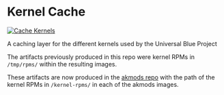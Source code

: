 # Kernel Cache

[![Cache Kernels](https://github.com/ublue-os/kernel-cache/actions/workflows/reusable-build.yml/badge.svg)](https://github.com/ublue-os/kernel-cache/actions/workflows/reusable-build.yml)

A caching layer for the different kernels used by the Universal Blue Project

The artifacts previously produced in this repo were kernel RPMs in `/tmp/rpms/` within the resulting images.

These artifacts are now produced in the [akmods repo](https://github.com/ublue-os/akmods/) with the path of the kernel RPMs in `/kernel-rpms/` in each of the akmods images.
